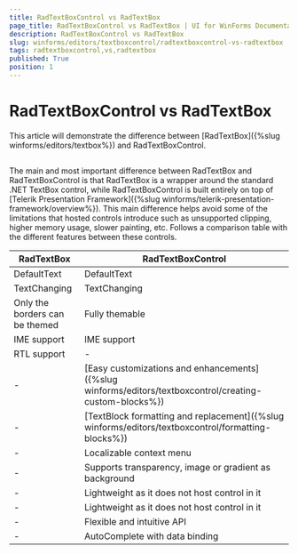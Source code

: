 ```yaml
---
title: RadTextBoxControl vs RadTextBox
page_title: RadTextBoxControl vs RadTextBox | UI for WinForms Documentation
description: RadTextBoxControl vs RadTextBox
slug: winforms/editors/textboxcontrol/radtextboxcontrol-vs-radtextbox
tags: radtextboxcontrol,vs,radtextbox
published: True
position: 1
---
```


# RadTextBoxControl vs RadTextBox
 
This article will demonstrate the difference between [RadTextBox]({%slug winforms/editors/textbox%}) and RadTextBoxControl.
      

## 

The main and most important difference between RadTextBox and RadTextBoxControl is that RadTextBox is a wrapper around the standard .NET TextBox control, while RadTextBoxControl is built entirely on top of [Telerik Presentation Framework]({%slug winforms/telerik-presentation-framework/overview%}). This main difference helps avoid some of the limitations that hosted controls introduce such as unsupported clipping, higher memory usage, slower painting, etc. Follows a comparison table with the different features between these controls.
        


| RadTextBox | RadTextBoxControl |
| ------ | ------ |
|DefaultText|DefaultText|
|TextChanging|TextChanging|
|Only the borders can be themed|Fully themable|
|IME support|IME support|
|RTL support|-|
|-|[Easy customizations and enhancements]({%slug winforms/editors/textboxcontrol/creating-custom-blocks%})|
|-|[TextBlock formatting and replacement]({%slug winforms/editors/textboxcontrol/formatting-blocks%})|
|-|Localizable context menu|
|-|Supports transparency, image or gradient as background|
|-|Lightweight as it does not host control in it|
|-|Lightweight as it does not host control in it|
|-|Flexible and intuitive API|
|-|AutoComplete with data binding|
